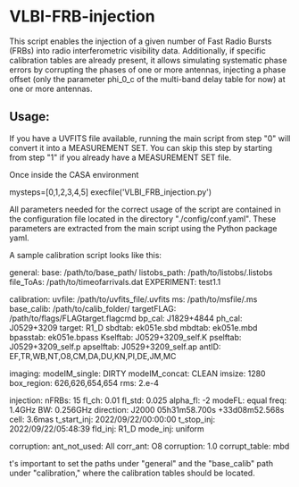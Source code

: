# VLBI-FRB-injection

This script enables the injection of a given number of Fast Radio Bursts (FRBs) into radio interferometric visibility data. Additionally, if specific calibration tables are already present, it allows simulating systematic phase errors by corrupting the phases of one or more antennas, injecting a phase offset (only the parameter phi_0_c of the multi-band delay table for now) at one or more antennas.

## Usage:
If you have a UVFITS file available, running the main script from step "0" will convert it into a MEASUREMENT SET. You can skip this step by starting from step "1" if you already have a MEASUREMENT SET file.

Once inside the CASA environment

mysteps=[0,1,2,3,4,5]
execfile('VLBI_FRB_injection.py')

All parameters needed for the correct usage of the script are contained in the configuration file located in the directory "./config/conf.yaml". These parameters are extracted from the main script using the Python package yaml.

A sample calibration script looks like this:

general:
    base: /path/to/base_path/
    listobs_path: /path/to/listobs/.listobs
    file_ToAs: /path/to/timeofarrivals.dat
    EXPERIMENT: test1.1

calibration:
    uvfile: /path/to/uvfits_file/.uvfits
    ms: /path/to/msfile/.ms
    base_calib: /path/to/calib_folder/
    targetFLAG: /path/to/flags/FLAGtarget.flagcmd
    bp_cal: J1829+4844
    ph_cal: J0529+3209
    target: R1_D
    sbdtab: ek051e.sbd
    mbdtab: ek051e.mbd
    bpasstab: ek051e.bpass
    Kselftab: J0529+3209_self.K
    pselftab: J0529+3209_self.p
    apselftab: J0529+3209_self.ap
    antID: EF,TR,WB,NT,O8,CM,DA,DU,KN,PI,DE,JM,MC

imaging:
    modeIM_single: DIRTY
    modeIM_concat: CLEAN
    imsize: 1280
    box_region: 626,626,654,654
    rms: 2.e-4

injection:
    nFRBs: 15
    fl_ch: 0.01
    fl_std: 0.025
    alpha_fl: -2
    modeFL: equal
    freq: 1.4GHz
    BW: 0.256GHz
    direction: J2000 05h31m58.700s +33d08m52.568s
    cell: 3.6mas
    t_start_inj: 2022/09/22/00:00:00
    t_stop_inj: 2022/09/22/05:48:39
    fld_inj: R1_D
    mode_inj: uniform

corruption:
    ant_not_used: All
    corr_ant: O8
    corruption: 1.0
    corrupt_table: mbd


t's important to set the paths under "general" and the "base_calib" path under "calibration," where the calibration tables should be located.
